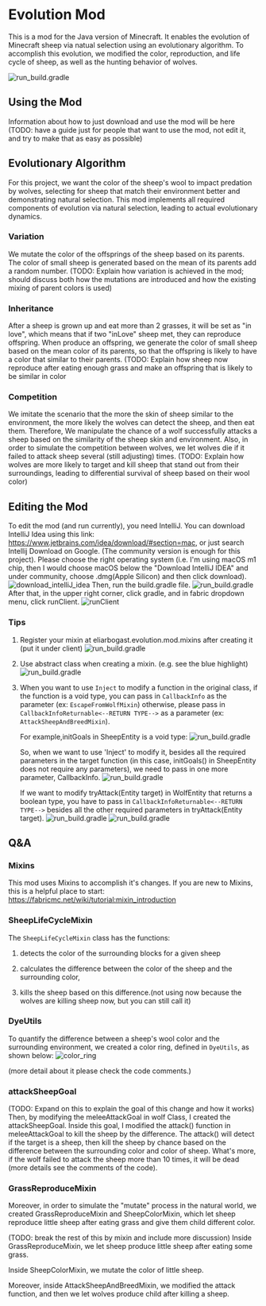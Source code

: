 # Evolution Mod
This is a mod for the Java version of Minecraft. It enables the evolution of Minecraft sheep via natual selection using an evolutionary algorithm.
To accomplish this evolution, we modified the color, reproduction, and life cycle of sheep, as well as the hunting behavior of wolves.

![run_build.gradle](images/Example.png)
## Using the Mod
Information about how to just download and use the mod will be here
(TODO: have a guide just for people that want to use the mod, not edit it, and try to make that as easy as possible)

## Evolutionary Algorithm

For this project, we want the color of the sheep's wool to impact predation by wolves, selecting for sheep that match their environment better and demonstrating natural selection.
This mod implements all required components of evolution via natural selection, leading to actual evolutionary dynamics.

### Variation
We mutate the color of the offsprings of the sheep based on its parents. The color of small sheep is generated based on the mean of its parents add a random number. 
(TODO: Explain how variation is achieved in the mod; should discuss both how the mutations are introduced and how the existing mixing of parent colors is used)

### Inheritance
After a sheep is grown up and eat more than 2 grasses, it will be set as "in love", which means that if two "inLove" sheep met, they can reproduce offspring.
When produce an offspring, we generate the color of small sheep based on the mean color of its parents, so that the offspring is likely to have a color that similar to their parents.
(TODO: Explain how sheep now reproduce after eating enough grass and make an offspring that is likely to be similar in color

### Competition
We imitate the scenario that the more the skin of sheep similar to the environment, the more likely the wolves can detect the sheep, and then eat them.
Therefore, We manipulate the chance of a wolf successfully attacks a sheep based on the similarity of the sheep skin and environment. Also, in order to simulate the competition between wolves, we let wolves die if it failed to attack sheep several (still adjusting) times. 
(TODO: Explain how wolves are more likely to target and kill sheep that stand out from their surroundings, leading to differential survival of sheep based on their wool color)

## Editing the Mod
To edit the mod (and run currently), you need IntelliJ.
You can download IntelliJ Idea using this link: https://www.jetbrains.com/idea/download/#section=mac, or just search Intellij Download on Google.
(The community version is enough for this project). Please choose the right operating system (i.e. I'm using macOS m1 chip, then I would choose macOS below the "Download IntelliJ IDEA" and under community, choose .dmg(Apple Silicon) and then click download).
![download_intelliJ_idea](images/download_IntelliJ_IDEA1.png)
Then, run the build.gradle file.
![run_build.gradle](images/run_build.gradle.png)
After that, in the upper right corner, click gradle, and in fabric dropdown menu, click runClient.
![runClient](images/runClient.png)



### Tips
1. Register your mixin at eliarbogast.evolution.mod.mixins after creating it
   (put it under client)
   ![run_build.gradle](images/register.png)

2. Use abstract class when creating a mixin. (e.g. see the blue highlight)
   ![run_build.gradle](images/abstract_class.png)

3. When you want to use `Inject` to modify a function in the original class, if the function is a void type, you can pass in `CallbackInfo` as the parameter (ex: `EscapeFromWolfMixin`)
   otherwise, please pass in `CallbackInfoReturnable<--RETURN TYPE-->` as a parameter (ex: `AttackSheepAndBreedMixin`).
   
   For example,initGoals in SheepEntity is a void type:
   ![run_build.gradle](images/void_init.png)

   So, when we want to use 'Inject' to modify it, besides all the required parameters in the target function (in this case, initGoals() in SheepEntity does not require any parameters), we need to pass in one more parameter, CallbackInfo.
   ![run_build.gradle](images/callbackinfo.png)
   
   If we want to modify tryAttack(Entity target) in WolfEntity that returns a boolean type, you have to pass in `CallbackInfoReturnable<--RETURN TYPE-->` besides all the other required parameters in tryAttack(Entity target).
   ![run_build.gradle](images/tryAttack.png)
   ![run_build.gradle](images/callBackReturnable.png)

## Q&A

### Mixins
This mod uses Mixins to accomplish it's changes.
If you are new to Mixins, this is a helpful place to start: https://fabricmc.net/wiki/tutorial:mixin_introduction

### SheepLifeCycleMixin
The `SheepLifeCycleMixin` class has the functions:

1. detects the color of the surrounding blocks for a given sheep

2. calculates the difference between the color of the
   sheep and the surrounding color,

3. kills the sheep based on this difference.(not using now because the wolves are killing sheep now, but you can still call it)
 
### DyeUtils
To quantify the difference between a sheep's wool color and the surrounding environment, we created a color ring, defined in `DyeUtils`, as shown below:
![color_ring](images/color_ring.png)

(more detail about it please check the code comments.)

### attackSheepGoal
(TODO: Expand on this to explain the goal of this change and how it works)
Then, by modifying the meleeAttackGoal in wolf Class, I created the attackSheepGoal. Inside this goal, I modified the attack() function in meleeAttackGoal to kill the sheep by the difference.
The attack() will detect if the target is a sheep, then kill the sheep by chance based on the difference between the surrounding color and color of sheep. What's more, if the wolf failed to attack the sheep more than 10 times, it will be dead
(more details see the comments of the code).

### GrassReproduceMixin
Moreover, in order to simulate the "mutate" process in the natural world, we created GrassReproduceMixin and SheepColorMixin, which let sheep reproduce little sheep after eating grass and give them
child different color.

(TODO: break the rest of this by mixin and include more discussion)
Inside GrassReproduceMixin, we let sheep produce little sheep after eating some grass.

Inside SheepColorMixin, we mutate the color of little sheep.

Moreover, inside AttackSheepAndBreedMixin, we modified the attack function, and then we let wolves produce child after killing a sheep. 


